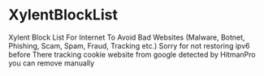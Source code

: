 # XylentBlockList
 Xylent Block List For Internet To Avoid Bad Websites (Malware, Botnet, Phishing, Scam, Spam, Fraud, Tracking etc.)
 Sorry for not restoring ipv6 before
 There tracking cookie website from google detected by HitmanPro you can remove manually